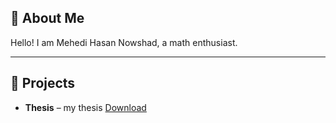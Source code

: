 
## 📖 About Me
Hello! I am Mehedi Hasan Nowshad, a math enthusiast.

---

## 📂 Projects
- **Thesis** – my thesis [Download](elliptic_genus__Colored_version_.pdf)
